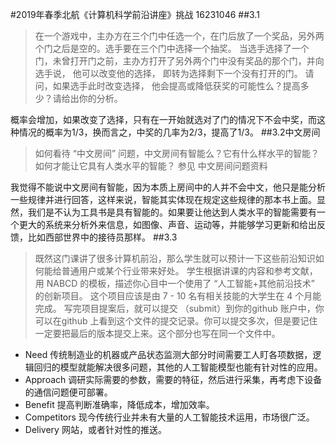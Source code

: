 #2019年春季北航《计算机科学前沿讲座》挑战
16231046
##3.1
>在一个游戏中，主办方在三个门中任选一个，在门后放了一个奖品，另外两个门之后是空的。选手要在三个门中选择一个抽奖。 当选手选择了一个门，未曾打开门之前，主办方打开了另外两个门中没有奖品的那个门，并向选手说， 他可以改变他的选择， 即转为选择剩下一个没有打开的门。 请问，如果选手此时改变选择， 他会提高或降低获奖的可能性么？提高多少？请给出你的分析。

概率会增加，如果改变了选择，只有在一开始就选对了门的情况下不会中奖，而这种情况的概率为1/3，换而言之，中奖的几率为2/3，提高了1/3。
##3.2中文房间
>如何看待 “中文房间” 问题，中文房间有智能么？它有什么样水平的智能？如何才能让它具有人类水平的智能？ 参见 中文房间问题资料

我觉得不能说中文房间有智能，因为本质上房间中的人并不会中文，他只是能分析一些规律并进行回答，这样来说，智能其实体现在规定这些规律的那本书上面。显然，我们是不认为工具书是具有智能的。如果要让他达到人类水平的智能需要有一个更大的系统来分析外来信息，如图像、声音、运动等，并能够学习更新和给出反馈，比如西部世界中的接待员那样。
##3.3
>既然这门课讲了很多计算机前沿，那么学生就可以预计一下这些前沿知识如何能给普通用户或某个行业带来好处。 学生根据讲课的内容和参考文献，用 NABCD 的模板，描述你心目中一个使用了 “人工智能+其他前沿技术” 的创新项目。 这个项目应该是由 7 - 10 名有相关技能的大学生在 4 个月能完成。 写完项目提案后，就可以提交 （submit）到你的github 账户中，你可以在github 上看到这个文件的提交记录。你可以提交多次，但是要记住一定要把最后的版本提交上来。这个部分也写在同一个文件中。

- Need
传统制造业的机器或产品状态监测大部分时间需要工人盯各项数据，逻辑回归的模型就能解决很多问题，其他的人工智能模型也能有针对性的应用。
- Approach
调研实际需要的参数，需要的特征，然后进行采集，再考虑下设备的通信问题便可部署。
- Benefit
提高判断准确率，降低成本，增加效率。
- Competitors
现今传统行业并未有大量的人工智能技术运用，市场很广泛。
- Delivery
网站，或者针对性的推送。
